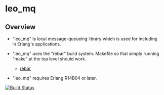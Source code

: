 leo_mq
======

Overview
--------

* "leo_mq" is local message-queueing library which is used for including in Erlang's applications. 

* "leo_mq" uses the "rebar" build system. Makefile so that simply running "make" at the top level should work.
  * [rebar](https://github.com/basho/rebar)
* "leo_mq" requires Erlang R14B04 or later.

[![Build Status](https://secure.travis-ci.org/leo-project/leo_mq.png?branch=master)](http://travis-ci.org/leo-project/leo_mq)